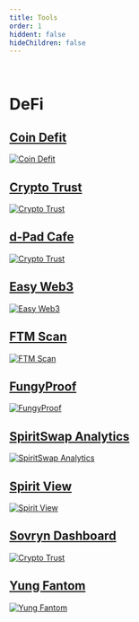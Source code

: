 ```yaml
---
title: Tools
order: 1
hiddent: false
hideChildren: false
---
```


&nbsp;
# DeFi

## [Coin Defit](./coindefit)
[![Coin Defit](/static/images/project-showcase/banners/coin-defit.png)](./coindefit)

## [Crypto Trust](./crypto-trust)
[![Crypto Trust](/static/images/project-showcase/banners/Crypto-Trust.png)](./crypto-trust)

## [d-Pad Cafe](./dpad-cafe)
[![Crypto Trust](/static/images/project-showcase/banners/dpad-cafe.png)](./dpad-cafe)

## [Easy Web3](./easyweb3)
[![Easy Web3](/static/images/project-showcase/banners/web3.png)](./easyweb3)

## [FTM Scan](./ftm-scan)
[![FTM Scan](/static/images/project-showcase/banners/ftm-scan.png)](./ftm-scan)

## [FungyProof](./fungyproof)
[![FungyProof](/static/images/project-showcase/banners/fungyproof.png)](./fungyproof)

## [SpiritSwap Analytics](./spiritswap-analytics)
[![SpiritSwap Analytics](/static/images/project-showcase/banners/spiritswap-analytics.png)](./spiritswap-analytics)

## [Spirit View](./spirit-view)
[![Spirit View](/static/images/project-showcase/banners/spirit-view.png)](./spirit-view)

## [Sovryn Dashboard](./sovryn-dashboard)
[![Crypto Trust](/static/images/project-showcase/banners/Sovryn-Dashboard.png)](./sovryn-dashboard)

## [Yung Fantom](./yung-fantom)
[![Yung Fantom](/static/images/project-showcase/banners/yung-fantom.png)](./yung-fantom)
